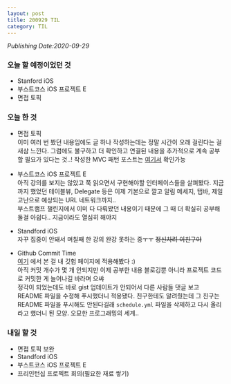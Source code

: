 ```yaml
---
layout: post
title: 200929 TIL
category: TIL
---
```

*Publishing Date:2020-09-29*

### 오늘 할 예정이었던 것
* Stanford iOS
* 부스트코스 iOS 프로젝트 E
* 면접 토픽

### 오늘 한 것
* 면접 토픽  
이미 여러 번 봤던 내용임에도 글 하나 작성하는데는 정말 시간이 오래 걸린다는 걸 새삼 느낀다. 그럼에도 불구하고 더 확인하고 연결된 내용을 추가적으로 계속 공부할 필요가 있다는 것..!
작성한 MVC 패턴 포스트는 [여기서](https://devejs.github.io/ios/2020/09/28/ios-mvc.html) 확인가능

* 부스트코스 iOS 프로젝트 E  
아직 강의를 보지는 않았고 쭉 읽으면서 구현해야할 인터페이스들을 살펴봤다. 지금까지 했었던 테이블뷰, Delegate 등은 이제 기본으로 깔고 알림 메세지, 탭바, 제일 고난으로 예상되는 URL 네트워크까지..  
부스트캠프 챌린지에서 이미 다 다뤄봤던 내용이기 때문에 그 때 더 확실히 공부해둘걸 아쉽다.. 지금이라도 열심히 해야지

* Standford iOS  
자꾸 집중이 안돼서 며칠째 한 강의 완강 못하는 중ㅜㅜ ~~정신차려 이친구야~~

* Github Commit Time  
[여기](https://fernando.kr/develop/2020-05-02-github-gist-posting/) 에서 본 걸 내 깃헙 페이지에 적용해봤다 :)  
아직 커밋 개수가 몇 개 안되지만 이제 공부한 내용 블로깅뿐 아니라 프로젝트 코드로 커밋한 게 늘어나길 바라며 으쌰  
정각이 되었는데도 바로 gist 업데이트가 안되어서 다른 사람들 댓글 보고 README 파일을 수정해 푸시했더니 적용됐다. 친구한테도 알려줬는데 그 친구는 README 파일을 푸시해도 안된다길래 `schedule.yml` 파일을 삭제하고 다시 올리라고 했더니 된 모양. 오묘한 프로그래밍의 세계..

### 내일 할 것
* 면접 토픽 보완
* Standford iOS
* 부스트코스 iOS 프로젝트 E
* 프리인턴십 프로젝트 회의(필요한 재료 쌓기)
